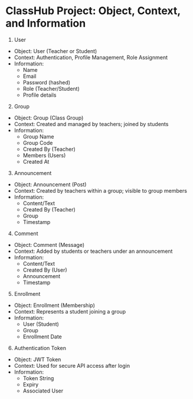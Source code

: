 # ClassHub Project: Object, Context, and Information

1. User
- Object: User (Teacher or Student)
- Context: Authentication, Profile Management, Role Assignment
- Information:
  - Name
  - Email
  - Password (hashed)
  - Role (Teacher/Student)
  - Profile details

2. Group
- Object: Group (Class Group)
- Context: Created and managed by teachers; joined by students
- Information:
  - Group Name
  - Group Code
  - Created By (Teacher)
  - Members (Users)
  - Created At

3. Announcement
- Object: Announcement (Post)
- Context: Created by teachers within a group; visible to group members
- Information:
  - Content/Text
  - Created By (Teacher)
  - Group
  - Timestamp

4. Comment
- Object: Comment (Message)
- Context: Added by students or teachers under an announcement
- Information:
  - Content/Text
  - Created By (User)
  - Announcement
  - Timestamp

5. Enrollment
- Object: Enrollment (Membership)
- Context: Represents a student joining a group
- Information:
  - User (Student)
  - Group
  - Enrollment Date

6. Authentication Token
- Object: JWT Token
- Context: Used for secure API access after login
- Information:
  - Token String
  - Expiry
  - Associated User



